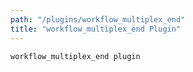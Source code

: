 ```yaml
---
path: "/plugins/workflow_multiplex_end"
title: "workflow_multiplex_end Plugin"
---
```

`workflow_multiplex_end plugin`
